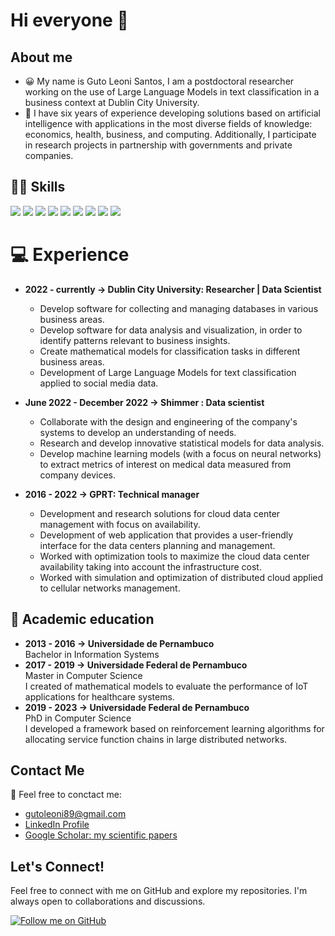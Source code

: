# Hi everyone 👋
## About me
- 😀 My name is Guto Leoni Santos, I am a postdoctoral researcher working on the use of Large Language Models in text classification in a business context at Dublin City University. 
- 🔭 I have six years of experience developing solutions based on artificial intelligence with applications in the most diverse fields of knowledge: economics, health, business, and computing. Additionally, I participate in research projects in partnership with governments and private companies.

<!--
I have a Bachelor's degree in Information Systems from the Universidade of Pernambuco, a Master's degree and a PhD in Computer Science from the Universidade Federal de Pernambuco. In my undergraduate work, I worked with performance evaluation of virtualization technologies, comparing different virtualizers for the allocation of a 3D reconstruction application. In my master's degree, I developed mathematical models to evaluate the performance of IoT applications for healthcare systems. Finally, in my PhD, I developed a framework based on reinforcement learning algorithms for allocating service function chains in large distributed networks.
In parallel to my research, I worked on several research projects that focus on software development. I worked with web systems development with Angular and type script for the frontend, as well as rest APIs in Java and Python for the backend.
-->

<!--
---

[![trophy](https://github-profile-trophy.vercel.app/?username=thomas210&theme=darkhub)](https://github.com/thomas210/github-profile-trophy)

---
-->

## 👩‍💻 Skills
<!-- You can get badges here: https://github.com/Ileriayo/markdown-badges -->
<div>
  <img src="https://img.shields.io/badge/Python-3776AB?style=for-the-badge&logo=python&logoColor=white" target="_blank">
  <img src="https://img.shields.io/badge/scikit_learn-F7931E?style=for-the-badge&logo=scikit-learn&logoColor=white" target="_blank">
  <img src="https://img.shields.io/badge/Numpy-777BB4?style=for-the-badge&logo=numpy&logoColor=white" target="_blank">
  <img src="https://img.shields.io/badge/Pandas-2C2D72?style=for-the-badge&logo=pandas&logoColor=white" target="_blank">
  <img src="https://img.shields.io/badge/chatGPT-74aa9c?style=for-the-badge&logo=openai&logoColor=white" target="_blank">
  <img src="https://img.shields.io/badge/Keras-%23D00000.svg?style=for-the-badge&logo=Keras&logoColor=white" target="_blank">
  <img src="https://img.shields.io/badge/PyTorch-%23EE4C2C.svg?style=for-the-badge&logo=PyTorch&logoColor=white" target="_blank">
  <img src="https://img.shields.io/badge/kubernetes-%23326ce5.svg?style=for-the-badge&logo=kubernetes&logoColor=white" target="_blank">
  <img src="https://img.shields.io/badge/LaTeX-47A141?style=for-the-badge&logo=LaTeX&logoColor=white" target="_blank">
  <!--   <img src="https://img.shields.io/badge/TensorFlow-FF6F00?style=for-the-badge&logo=tensorflow&logoColor=white" target="_blank"> -->
</div>


<!--
## Projects
<div>
Highlight some of the projects you're currently working on or have contributed to in the past. Provide brief descriptions and links to the repositories.

1. **Project 1:** Description of the project. [Link](link-to-project)
2. **Project 2:** Description of the project. [Link](link-to-project)
3. **Project 3:** Description of the project. [Link](link-to-project)
</div>
-->

# 💻 Experience
- **2022 - currently → Dublin City University: Researcher | Data Scientist**
  * Develop software for collecting and managing databases in various business areas.
  * Develop software for data analysis and visualization, in order to identify patterns relevant to business insights.
  * Create mathematical models for classification tasks in different business areas.
  * Development of Large Language Models for text classification applied to social media data.

- **June 2022 - December 2022  → Shimmer : Data scientist**
  * Collaborate with the design and engineering of the company's systems to develop an understanding of needs.
  * Research and develop innovative statistical models for data analysis.
  * Develop machine learning models (with a focus on neural networks) to extract metrics of interest on medical data measured from company devices.
  
- **2016 - 2022 → GPRT: Technical manager**
  * Development and research solutions for cloud data center management with focus on availability.
  * Development of web application that provides a user-friendly interface for the data centers planning and management.
  * Worked with optimization tools to maximize the cloud data center availability taking into account the infrastructure cost.
  * Worked with simulation and optimization of distributed cloud applied to cellular networks management.

##  📖 Academic education
- **2013 - 2016 → Universidade de Pernambuco** <br> Bachelor in Information Systems <br>
- **2017 - 2019 → Universidade Federal de Pernambuco** <br> Master in Computer Science <br> I created of mathematical models to evaluate the performance of IoT applications for healthcare systems.
- **2019 - 2023 → Universidade Federal de Pernambuco** <br> PhD in Computer Science <br> I developed a framework based on reinforcement learning algorithms for allocating service function chains in large distributed networks.

## Contact Me
🤗 Feel free to conctact me:

- gutoleoni89@gmail.com
- [LinkedIn Profile](https://www.linkedin.com/in/guto-leoni-santos-32064910b/)
- [Google Scholar: my scientific papers](https://scholar.google.com/citations?user=ZxbRwRMAAAAJ&hl=pt-BR&oi=ao)


## Let's Connect!

Feel free to connect with me on GitHub and explore my repositories. I'm always open to collaborations and discussions.

[![Follow me on GitHub](https://img.shields.io/github/followers/GutoL?style=social)](https://github.com/GutoL)



<!--
**GutoL/GutoL** is a ✨ _special_ ✨ repository because its `README.md` (this file) appears on your GitHub profile.

Here are some ideas to get you started:

- 🔭 I’m currently working on ...
- 🌱 I’m currently learning ...
- 👯 I’m looking to collaborate on ...
- 🤔 I’m looking for help with ...
- 💬 Ask me about ...
- 📫 How to reach me: ...
- 😄 Pronouns: ...
- ⚡ Fun fact: ...
-->
